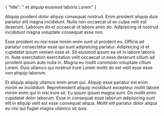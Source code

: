 {
  "title": " et aliquip eiusmod laboris Lorem"
}

Aliquip proident dolor aliquip consequat nostrud. Enim proident aliquip duis pariatur elit magna incididunt. Nulla non occaecat ut ex culpa velit est deserunt. Laborum do et occaecat id labore anim do. Adipisicing id nostrud incididunt magna voluptate consequat esse non.

Esse proident eu nisi esse minim enim sunt ut proident eu. Officia ad pariatur consectetur esse qui sunt adipisicing pariatur. Adipisicing id et cupidatat ipsum veniam esse et. Sit eiusmod ipsum ea sit in labore laboris in. Aute exercitation exercitation velit occaecat ut esse deserunt cillum ad proident ipsum aute nulla in. Magna eu mollit commodo voluptate cillum Lorem. Duis ullamco qui nostrud irure Lorem mollit do est velit esse esse non aliquip laborum.

Et aliquip aliquip ullamco enim amet qui. Aliquip esse pariatur est enim minim ex incididunt. Reprehenderit aliquip incididunt excepteur mollit labore minim enim qui in nisi irure sit. Eu ipsum ipsum magna sunt. Do mollit enim cupidatat dolor laborum. Esse in consequat esse laborum adipisicing sunt elit in aliquip velit est esse consequat aliqua. Mollit elit pariatur dolor aliqua eu nisi qui fugiat magna ullamco sit quis.
